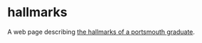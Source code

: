 # hallmarks
A web page describing [the hallmarks of a portsmouth graduate](https://portsoc.github.io/hallmarks/).

